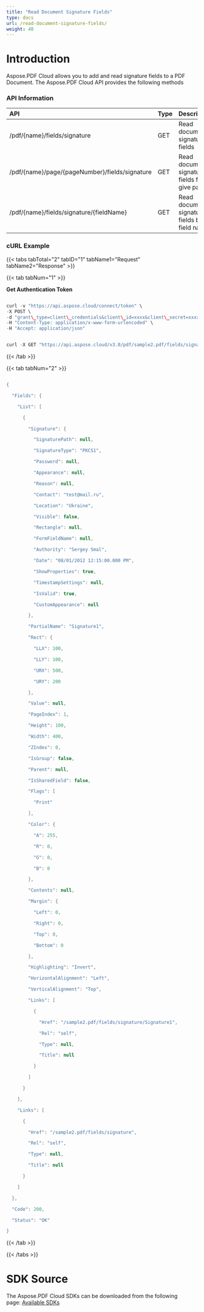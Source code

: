 ```yaml
---
title: "Read Document Signature Fields"
type: docs
url: /read-document-signature-fields/
weight: 40
---
```


# **Introduction**
Aspose.PDF Cloud allows you to add and read signature fields to a PDF Document. The Aspose.PDF Cloud API provides the following methods
### **API Information**

|**API**|**Type**|**Description**|**Swagger Link**|
| :- | :- | :- | :- |
|/pdf/{name}/fields/signature|GET|Read document signature fields|[GetDocumentSignatureFields](https://apireference.aspose.cloud/pdf/#/SignatureField/GetDocumentSignatureFields)|
|/pdf/{name}/page/{pageNumber}/fields/signature|GET|Read document signature fields for a give pages|[GetPageSignatureFields](https://apireference.aspose.cloud/pdf/#/SignatureField/GetPageSignatureFields)|
|/pdf/{name}/fields/signature/{fieldName}|GET|Read document signature fields by a field name|[GetSignatureField](https://apireference.aspose.cloud/pdf/#/SignatureField/GetSignatureField)|
### **cURL Example**
{{< tabs tabTotal="2" tabID="1" tabName1="Request" tabName2="Response" >}}

{{< tab tabNum="1" >}}

**Get Authentication Token**

```java

curl -v "https://api.aspose.cloud/connect/token" \
-X POST \
-d "grant\_type=client\_credentials&client\_id=xxxx&client\_secret=xxxx" \
-H "Content-Type: application/x-www-form-urlencoded" \
-H "Accept: application/json"

```

```java

curl -X GET "https://api.aspose.cloud/v3.0/pdf/sample2.pdf/fields/signature" -H "accept: application/json" -H "authorization: Bearer <jwt token>"

```

{{< /tab >}}

{{< tab tabNum="2" >}}

```java

{

  "Fields": {

    "List": [

      {

        "Signature": {

          "SignaturePath": null,

          "SignatureType": "PKCS1",

          "Password": null,

          "Appearance": null,

          "Reason": null,

          "Contact": "test@mail.ru",

          "Location": "Ukraine",

          "Visible": false,

          "Rectangle": null,

          "FormFieldName": null,

          "Authority": "Sergey Smal",

          "Date": "08/01/2012 12:15:00.000 PM",

          "ShowProperties": true,

          "TimestampSettings": null,

          "IsValid": true,

          "CustomAppearance": null

        },

        "PartialName": "Signature1",

        "Rect": {

          "LLX": 100,

          "LLY": 100,

          "URX": 500,

          "URY": 200

        },

        "Value": null,

        "PageIndex": 1,

        "Height": 100,

        "Width": 400,

        "ZIndex": 0,

        "IsGroup": false,

        "Parent": null,

        "IsSharedField": false,

        "Flags": [

          "Print"

        ],

        "Color": {

          "A": 255,

          "R": 0,

          "G": 0,

          "B": 0

        },

        "Contents": null,

        "Margin": {

          "Left": 0,

          "Right": 0,

          "Top": 0,

          "Bottom": 0

        },

        "Highlighting": "Invert",

        "HorizontalAlignment": "Left",

        "VerticalAlignment": "Top",

        "Links": [

          {

            "Href": "/sample2.pdf/fields/signature/Signature1",

            "Rel": "self",

            "Type": null,

            "Title": null

          }

        ]

      }

    ],

    "Links": [

      {

        "Href": "/sample2.pdf/fields/signature",

        "Rel": "self",

        "Type": null,

        "Title": null

      }

    ]

  },

  "Code": 200,

  "Status": "OK"

}

```

{{< /tab >}}

{{< /tabs >}}
# **SDK Source**
The Aspose.PDF Cloud SDKs can be downloaded from the following page: [Available SDKs](/available-sdks/)

